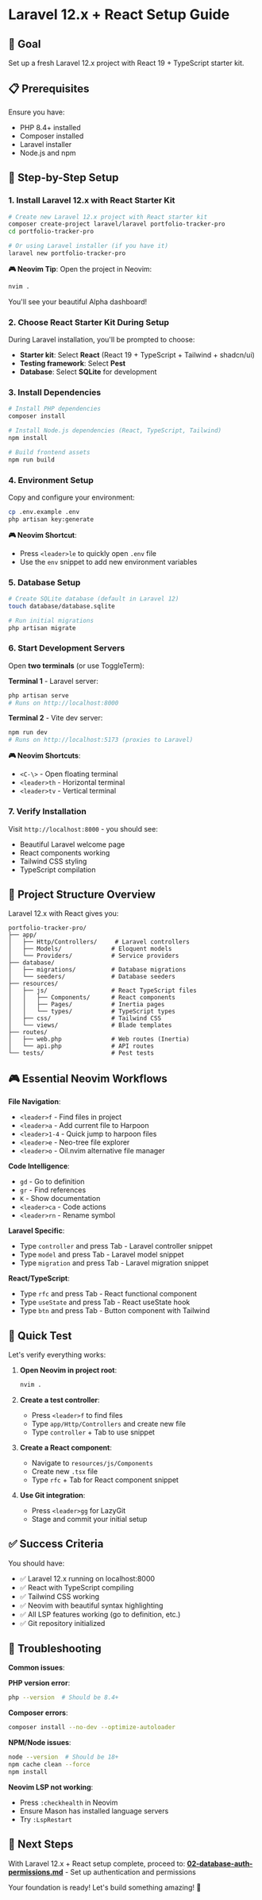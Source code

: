 # Laravel 12.x + React Setup Guide

## 🎯 Goal
Set up a fresh Laravel 12.x project with React 19 + TypeScript starter kit.

## 📋 Prerequisites

Ensure you have:
- PHP 8.4+ installed
- Composer installed  
- Laravel installer
- Node.js and npm

## 🚀 Step-by-Step Setup

### 1. Install Laravel 12.x with React Starter Kit

```bash
# Create new Laravel 12.x project with React starter kit
composer create-project laravel/laravel portfolio-tracker-pro
cd portfolio-tracker-pro

# Or using Laravel installer (if you have it)
laravel new portfolio-tracker-pro
```

**🎮 Neovim Tip**: Open the project in Neovim:
```bash
nvim .
```
You'll see your beautiful Alpha dashboard! 

### 2. Choose React Starter Kit During Setup

During Laravel installation, you'll be prompted to choose:
- **Starter kit**: Select **React** (React 19 + TypeScript + Tailwind + shadcn/ui)
- **Testing framework**: Select **Pest**
- **Database**: Select **SQLite** for development

### 3. Install Dependencies

```bash
# Install PHP dependencies
composer install

# Install Node.js dependencies (React, TypeScript, Tailwind)
npm install

# Build frontend assets
npm run build
```

### 4. Environment Setup

Copy and configure your environment:
```bash
cp .env.example .env
php artisan key:generate
```

**🎮 Neovim Shortcut**: 
- Press `<leader>le` to quickly open `.env` file
- Use the `env` snippet to add new environment variables

### 5. Database Setup

```bash
# Create SQLite database (default in Laravel 12)
touch database/database.sqlite

# Run initial migrations
php artisan migrate
```

### 6. Start Development Servers

Open **two terminals** (or use ToggleTerm):

**Terminal 1** - Laravel server:
```bash
php artisan serve
# Runs on http://localhost:8000
```

**Terminal 2** - Vite dev server:
```bash
npm run dev
# Runs on http://localhost:5173 (proxies to Laravel)
```

**🎮 Neovim Shortcuts**:
- `<C-\>` - Open floating terminal
- `<leader>th` - Horizontal terminal
- `<leader>tv` - Vertical terminal

### 7. Verify Installation

Visit `http://localhost:8000` - you should see:
- Beautiful Laravel welcome page
- React components working
- Tailwind CSS styling
- TypeScript compilation

## 📁 Project Structure Overview

Laravel 12.x with React gives you:

```
portfolio-tracker-pro/
├── app/
│   ├── Http/Controllers/     # Laravel controllers
│   ├── Models/              # Eloquent models
│   └── Providers/           # Service providers
├── database/
│   ├── migrations/          # Database migrations
│   └── seeders/             # Database seeders  
├── resources/
│   ├── js/                  # React TypeScript files
│   │   ├── Components/      # React components
│   │   ├── Pages/           # Inertia pages
│   │   └── types/           # TypeScript types
│   ├── css/                 # Tailwind CSS
│   └── views/               # Blade templates
├── routes/
│   ├── web.php              # Web routes (Inertia)
│   └── api.php              # API routes
└── tests/                   # Pest tests
```

## 🎮 Essential Neovim Workflows

**File Navigation**:
- `<leader>f` - Find files in project
- `<leader>a` - Add current file to Harpoon
- `<leader>1-4` - Quick jump to harpoon files
- `<leader>e` - Neo-tree file explorer
- `<leader>o` - Oil.nvim alternative file manager

**Code Intelligence**:
- `gd` - Go to definition
- `gr` - Find references  
- `K` - Show documentation
- `<leader>ca` - Code actions
- `<leader>rn` - Rename symbol

**Laravel Specific**:
- Type `controller` and press Tab - Laravel controller snippet
- Type `model` and press Tab - Laravel model snippet  
- Type `migration` and press Tab - Laravel migration snippet

**React/TypeScript**:
- Type `rfc` and press Tab - React functional component
- Type `useState` and press Tab - React useState hook
- Type `btn` and press Tab - Button component with Tailwind

## 📝 Quick Test

Let's verify everything works:

1. **Open Neovim in project root**:
   ```bash
   nvim .
   ```

2. **Create a test controller**:
   - Press `<leader>f` to find files
   - Type `app/Http/Controllers` and create new file
   - Type `controller` + Tab to use snippet

3. **Create a React component**:
   - Navigate to `resources/js/Components`
   - Create new `.tsx` file
   - Type `rfc` + Tab for React component snippet

4. **Use Git integration**:
   - Press `<leader>gg` for LazyGit
   - Stage and commit your initial setup

## ✅ Success Criteria

You should have:
- ✅ Laravel 12.x running on localhost:8000
- ✅ React with TypeScript compiling
- ✅ Tailwind CSS working
- ✅ Neovim with beautiful syntax highlighting
- ✅ All LSP features working (go to definition, etc.)
- ✅ Git repository initialized

## 🐛 Troubleshooting

**Common issues**:

**PHP version error**:
```bash
php --version  # Should be 8.4+
```

**Composer errors**:
```bash
composer install --no-dev --optimize-autoloader
```

**NPM/Node issues**:
```bash
node --version  # Should be 18+
npm cache clean --force
npm install
```

**Neovim LSP not working**:
- Press `:checkhealth` in Neovim
- Ensure Mason has installed language servers
- Try `:LspRestart`

## 🎯 Next Steps

With Laravel 12.x + React setup complete, proceed to:
**[02-database-auth-permissions.md](./02-database-auth-permissions.md)** - Set up authentication and permissions

Your foundation is ready! Let's build something amazing! 🚀